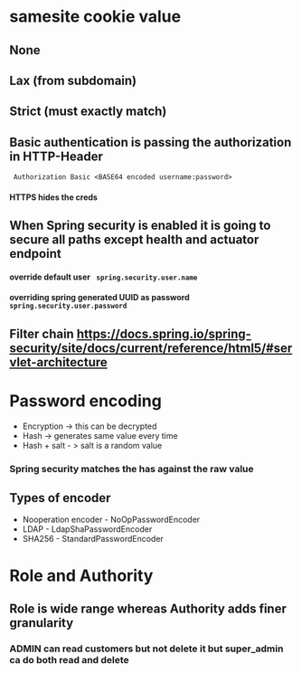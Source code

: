 # samesite cookie value
## None
## Lax (from subdomain)
## Strict (must exactly match)

## Basic authentication is passing the authorization in HTTP-Header
``` Authorization Basic <BASE64 encoded username:password>```
#### HTTPS hides the creds
## When Spring security is enabled it is going to secure all paths except health and actuator endpoint
#### override default user ``` spring.security.user.name```
#### overriding spring generated UUID as password ``` spring.security.user.password```
## Filter chain <a>https://docs.spring.io/spring-security/site/docs/current/reference/html5/#servlet-architecture</a>

# Password encoding
* Encryption -> this can be decrypted
* Hash -> generates same value every time
* Hash + salt - > salt is a random value
### Spring security matches the has against the raw value

## Types of encoder
* Nooperation encoder - NoOpPasswordEncoder
* LDAP - LdapShaPasswordEncoder
* SHA256 - StandardPasswordEncoder


# Role and Authority
## Role is wide range whereas Authority adds finer granularity
### ADMIN can read customers but not delete it but super_admin ca do both read and delete